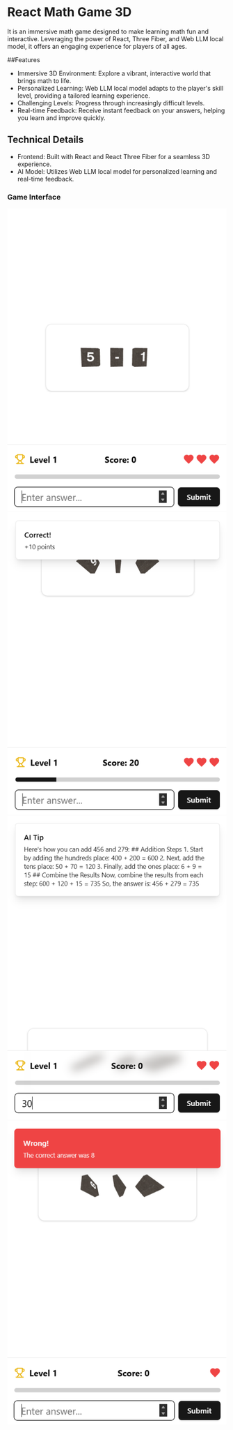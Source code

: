 # React Math Game 3D
It is an immersive math game designed to make learning math fun and interactive. Leveraging the power of React, Three Fiber, and Web LLM local model, it offers an engaging experience for players of all ages.

##Features
- Immersive 3D Environment: Explore a vibrant, interactive world that brings math to life.
- Personalized Learning: Web LLM local model adapts to the player's skill level, providing a tailored learning experience.
- Challenging Levels: Progress through increasingly difficult levels.
- Real-time Feedback: Receive instant feedback on your answers, helping you learn and improve quickly.

## Technical Details
- Frontend: Built with React and React Three Fiber for a seamless 3D experience.
- AI Model: Utilizes Web LLM local model for personalized learning and real-time feedback.

### Game Interface
![Game Interface Screenshot](./screenshots/s1.png "Game Interface Screenshot")
![Game Interface Screenshot](./screenshots/s2.png "Game Interface Screenshot")
![Game Interface Screenshot](./screenshots/s3.png "Game Interface Screenshot")
![Game Interface Screenshot](./screenshots/s4.png "Game Interface Screenshot")
